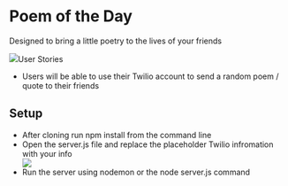 <h1>Poem of the Day</h1>
<p>Designed to bring a little poetry to the lives of your friends</p>
<img src="https://i.imgur.com/3Wxjlt7.png"</img

<h2>User Stories</h2>
<ul>
  <li>Users will be able to use their Twilio account to send a random poem / quote to their friends</li>
</ul>

<h2>Setup</h2>
<ul>
  <li>After cloning run npm install from the command line</li>
  <li>Open the server.js file and replace the placeholder Twilio infromation with your info</li>
  <img src="https://i.imgur.com/wSsHcCU.png"></img>
  <li> Run the server using nodemon or the node server.js command</li>
</ul>
